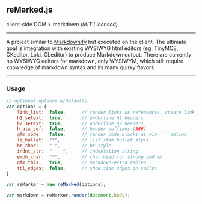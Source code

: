 reMarked.js
-----------
client-side DOM > markdown _(MIT Licensed)_

---
A project similar to [Markdownify](http://milianw.de/projects/markdownify/) but executed on the client. The ultimate goal is integration with existing WYSIWYG html editors (eg: TinyMCE, CKeditor, Loki, CLeditor) to produce Markdown output. There are currently no WYSIWYG editors for markdown, only WYSIWYM, which still require knowledge of markdown syntax and its many quirky flavors.

---
### Usage

``` js
// optional options w/defaults
var options = {
    link_list:	false,      // render links as references, create link list as appendix
    h1_setext:	true,       // underline h1 headers
    h2_setext:	true,       // underline h2 headers
    h_atx_suf:	false,      // header suffixes (###)
    gfm_code:	false,      // render code blocks as via ``` delims
    li_bullet:	"*",        // list item bullet style
    hr_char:	"-",        // hr style
    indnt_str:	"    ",     // indentation string
    emph_char:	"*",        // char used for strong and em
    gfm_tbls:	true,       // markdown-extra tables
    tbl_edges:	false,      // show side edges on tables
}

var reMarker = new reMarked(options);

var markdown = reMarker.render(document.body);
```